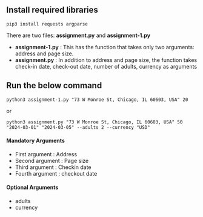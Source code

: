## Install required libraries

```
pip3 install requests argparse
```

There are two files: **assignment.py** and **assignment-1.py**

- **assignment-1.py** : This has the function that takes only two arguments: address and page size.
- **assignment.py** : In addition to address and page size, the function takes check-in date, check-out date, number of adults, currency as arguments

## Run the below command

```
python3 assignment-1.py "73 W Monroe St, Chicago, IL 60603, USA" 20 
```
or

```
python3 assignment.py "73 W Monroe St, Chicago, IL 60603, USA" 50 "2024-03-01" "2024-03-05" --adults 2 --currency "USD"
```

#### Mandatory Arguments

- First argument : Address
- Second argument : Page size
- Third argument : Checkin date
- Fourth argument : checkout date

#### Optional Arguments

- adults
- currency
